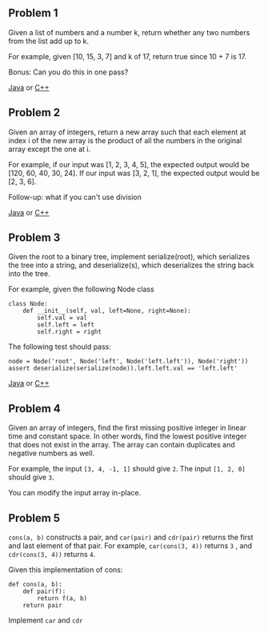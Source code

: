 ## Problem 1

Given a list of numbers and a number k, return whether any two numbers from the list add up to k.

For example, given [10, 15, 3, 7] and k of 17, return true since 10 + 7 is 17.

Bonus: Can you do this in one pass?

[Java](https://github.com/lsy-it-1995/Problems/blob/main/DailyCodingProblem/1-Google/Java/Solution.java) or [C++](https://github.com/lsy-it-1995/Problems/blob/main/DailyCodingProblem/1-Google/C%2B%2B/main.cpp)

## Problem 2

Given an array of integers, return a new array such that each element at index i of the new array is the product of all the numbers in the original array except the one at i.

For example, if our input was [1, 2, 3, 4, 5], the expected output would be [120, 60, 40, 30, 24]. If our input was [3, 2, 1], the expected output would be [2, 3, 6].

Follow-up: what if you can't use division

[Java](https://github.com/lsy-it-1995/Problems/blob/main/DailyCodingProblem/2-Uber/Java/Solution.java) or [C++](https://github.com/lsy-it-1995/Problems/blob/main/DailyCodingProblem/2-Uber/C%2B%2B/main.cpp)

## Problem 3

Given the root to a binary tree, implement serialize(root), which serializes the tree into a string, and deserialize(s), which deserializes the string back into the tree.

For example, given the following Node class

```
class Node:
    def __init__(self, val, left=None, right=None):
        self.val = val
        self.left = left
        self.right = right
```
The following test should pass:
```
node = Node('root', Node('left', Node('left.left')), Node('right'))
assert deserialize(serialize(node)).left.left.val == 'left.left'
```
[Java](https://github.com/lsy-it-1995/Problems/blob/main/DailyCodingProblem/3-Google/Java/solution.java) or [C++](https://github.com/lsy-it-1995/Problems/blob/main/DailyCodingProblem/3-Google/C%2B%2B/main.cpp)
## Problem 4

Given an array of integers, find the first missing positive integer in linear time and constant space. In other words, find the lowest positive integer that does not exist in the array. The array can contain duplicates and negative numbers as well.

For example, the input ```[3, 4, -1, 1]``` should give ```2```. The input ```[1, 2, 0]``` should give ```3```.

You can modify the input array in-place.

## Problem 5

```cons(a, b)``` constructs a pair, and ```car(pair)``` and ```cdr(pair)``` returns the first and last element of that pair. For example, ```car(cons(3, 4))``` returns ```3```	, and ```cdr(cons(3, 4))``` returns ```4```.

Given this implementation of cons:
```
def cons(a, b):
    def pair(f):
        return f(a, b)
    return pair
```
Implement ```car``` and ```cdr```